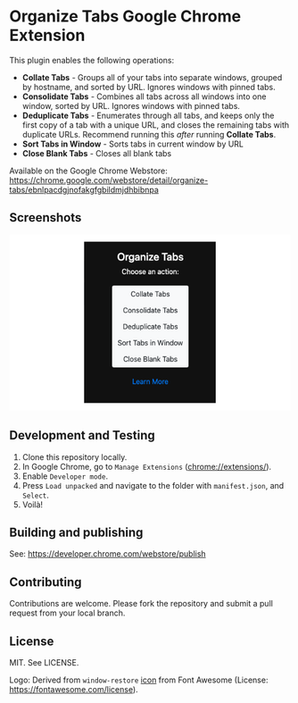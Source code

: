 # Organize Tabs Google Chrome Extension

This plugin enables the following operations:

- **Collate Tabs** - Groups all of your tabs into separate windows, grouped by hostname, and sorted by URL. Ignores windows with pinned tabs.
- **Consolidate Tabs** - Combines all tabs across all windows into one window, sorted by URL. Ignores windows with pinned tabs.
- **Deduplicate Tabs** - Enumerates through all tabs, and keeps only the first copy of a tab with a unique URL, and closes the remaining tabs with duplicate URLs. Recommend running this *after* running **Collate Tabs**.
- **Sort Tabs in Window** - Sorts tabs in current window by URL
- **Close Blank Tabs** - Closes all blank tabs

Available on the Google Chrome Webstore: <https://chrome.google.com/webstore/detail/organize-tabs/ebnlpacdgjnofakgfgbildmjdhbibnpa>

## Screenshots

![image](https://github.com/hacktoolkit/organize-tabs-chrome-extension/raw/master/promo/screenshot1.png)

## Development and Testing

1. Clone this repository locally.
1. In Google Chrome, go to `Manage Extensions` (<chrome://extensions/>).
1. Enable `Developer mode`.
1. Press `Load unpacked` and navigate to the folder with `manifest.json`, and `Select`.
1. Voilà!

## Building and publishing

See: https://developer.chrome.com/webstore/publish


## Contributing

Contributions are welcome. Please fork the repository and submit a pull request from your local branch.


## License

MIT. See LICENSE.

Logo: Derived from `window-restore` [icon](https://fontawesome.com/icons/window-restore?style=regular) from Font Awesome (License: <https://fontawesome.com/license>).
